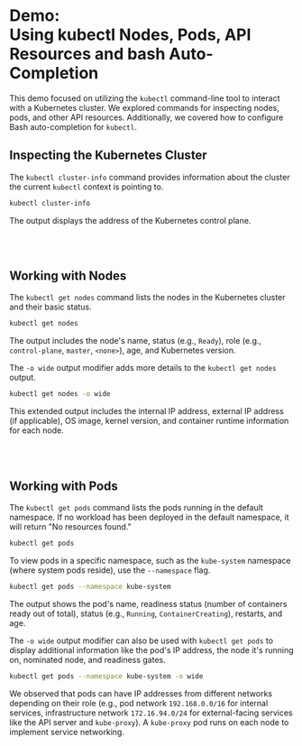 # Demo:<br> Using kubectl Nodes, Pods, API Resources and bash Auto-Completion
This demo focused on utilizing the `kubectl` command-line tool to interact with a Kubernetes cluster. We explored commands for inspecting nodes, pods, and other API resources. Additionally, we covered how to configure Bash auto-completion for `kubectl`.

## Inspecting the Kubernetes Cluster
The `kubectl cluster-info` command provides information about the cluster the current `kubectl` context is pointing to.
```bash
kubectl cluster-info
```

The output displays the address of the Kubernetes control plane.

<br><br>

## Working with Nodes
The `kubectl get nodes` command lists the nodes in the Kubernetes cluster and their basic status.
```bash
kubectl get nodes
```

The output includes the node's name, status (e.g., `Ready`), role (e.g., `control-plane`, `master`, `<none>`), age, and Kubernetes version.

The `-o wide` output modifier adds more details to the `kubectl get nodes` output.
```bash
kubectl get nodes -o wide
```

This extended output includes the internal IP address, external IP address (if applicable), OS image, kernel version, and container runtime information for each node.

<br><br>

## Working with Pods
The `kubectl get pods` command lists the pods running in the default namespace. If no workload has been deployed in the default namespace, it will return "No resources found."
```bash
kubectl get pods
```

To view pods in a specific namespace, such as the `kube-system` namespace (where system pods reside), use the `--namespace` flag.
```bash
kubectl get pods --namespace kube-system
```

The output shows the pod's name, readiness status (number of containers ready out of total), status (e.g., `Running`, `ContainerCreating`), restarts, and age.

The `-o wide` output modifier can also be used with `kubectl get pods` to display additional information like the pod's IP address, the node it's running on, nominated node, and readiness gates.
```bash
kubectl get pods --namespace kube-system -o wide
```

We observed that pods can have IP addresses from different networks depending on their role (e.g., pod network `192.168.0.0/16` for internal services, infrastructure network `172.16.94.0/24` for external-facing services like the API server and `kube-proxy`). A `kube-proxy` pod runs on each node to implement service networking.
